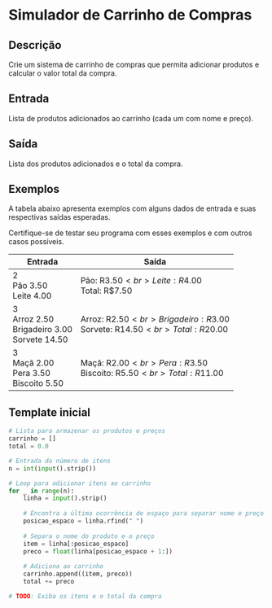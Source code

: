 # Simulador de Carrinho de Compras

## Descrição

Crie um sistema de carrinho de compras que permita adicionar produtos e calcular o valor total da compra.

## Entrada
Lista de produtos adicionados ao carrinho (cada um com nome e preço).

## Saída
Lista dos produtos adicionados e o total da compra.


## Exemplos

A tabela abaixo apresenta exemplos com alguns dados de entrada e suas respectivas saídas esperadas. 

Certifique-se de testar seu programa com esses exemplos e com outros casos possíveis.

| Entrada                                                   | Saída                                                |
|-----------------------------------------------------------|------------------------------------------------------|
| 2<br>Pão 3.50<br>Leite 4.00                               | Pão: R$3.50<br>Leite: R$4.00<br>Total: R$7.50        |
| 3<br>Arroz 2.50<br>Brigadeiro 3.00<br>Sorvete 14.50       | Arroz: R$2.50<br>Brigadeiro: R$3.00<br>Sorvete: R$14.50<br>Total: R$20.00 |
| 3<br>Maçã 2.00<br>Pera 3.50<br>Biscoito 5.50              | Maçã: R$2.00<br>Pera: R$3.50<br>Biscoito: R$5.50<br>Total: R$11.00        |

## Template inicial

```Python
# Lista para armazenar os produtos e preços
carrinho = []
total = 0.0

# Entrada do número de itens
n = int(input().strip())

# Loop para adicionar itens ao carrinho
for _ in range(n):
    linha = input().strip()
    
    # Encontra a última ocorrência de espaço para separar nome e preço
    posicao_espaco = linha.rfind(" ")
    
    # Separa o nome do produto e o preço
    item = linha[:posicao_espaco]
    preco = float(linha[posicao_espaco + 1:])
    
    # Adiciona ao carrinho
    carrinho.append((item, preco))
    total += preco

# TODO: Exiba os itens e o total da compra
```

